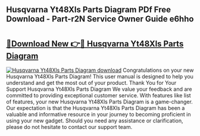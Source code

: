 ## Husqvarna Yt48Xls Parts Diagram PDf Free Download - Part-r2N Service Owner Guide e6hho

# <h2><a href="http://dfoyme.blite.top/?on=Husqvarna+Yt48Xls+Parts+Diagram">🔗Download New 👉🔴 Husqvarna Yt48Xls Parts Diagram</a></h2>

[![Husqvarna Yt48Xls Parts Diagram download](https://i.imgur.com/lujVjoI.png)](http://dfoyme.blite.top/?on=Husqvarna+Yt48Xls+Parts+Diagram)
Congratulations on your new Husqvarna Yt48Xls Parts Diagram! This user manual is designed to help you understand and get the most out of your product. Thank You for Your Support Husqvarna Yt48Xls Parts Diagram We value your feedback and are committed to providing exceptional customer service. With features like list of features, your new Husqvarna Yt48Xls Parts Diagram is a game-changer. Our expectation is that the Husqvarna Yt48Xls Parts Diagram has been a valuable and informative resource in your journey to becoming proficient in using your new gadget. Should you need any assistance or clarification, please do not hesitate to contact our support team.
